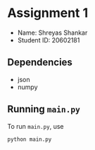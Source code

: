 # Assignment 1

- Name: Shreyas Shankar
- Student ID: 20602181

## Dependencies

- json
- numpy

## Running `main.py`

To run `main.py`, use

```
python main.py
```
